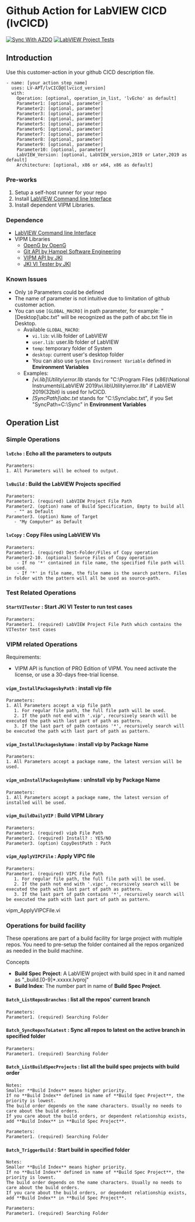 # Github Action for LabVIEW CICD (lvCICD)

[![Sync With AZDO](https://github.com/LV-APT/lvCICD/actions/workflows/Sync%20With%20AZDO.yml/badge.svg)](https://github.com/LV-APT/lvCICD/actions/workflows/Sync%20With%20AZDO.yml)
[![LabVIEW Project Tests](https://github.com/LV-APT/lvCICD/actions/workflows/LabVIEW%20Project%20Tests.yml/badge.svg)](https://github.com/LV-APT/lvCICD/actions/workflows/LabVIEW%20Project%20Tests.yml)

## Introduction

Use this customer-action in your github CICD description file.

    - name: [your_action_step_name]
      uses: LV-APT/lvCICD@[lvcicd_version]
      with:
        Operation: [optional, operation_in_list, 'lvEcho' as default]
        Parameter1: [optional, parameter]
        Parameter2: [optional, parameter]
        Parameter3: [optional, parameter]
        Parameter4: [optional, parameter]
        Parameter5: [optional, parameter]
        Parameter6: [optional, parameter]
        Parameter7: [optional, parameter]
        Parameter8: [optional, parameter]
        Parameter9: [optional, parameter]
        Parameter10: [optional, parameter]
        LabVIEW_Version: [optional, LabVIEW_version,2019 or Later,2019 as default]
        Architecture: [optional, x86 or x64, x86 as default]

### Pre-works

  1. Setup a self-host runner for your repo
  2. Install [LabVIEW Command line Interface](https://www.ni.com/zh-cn/support/downloads/software-products/download.ni-labview-command-line-interface.html#)
  3. Install dependent VIPM Libraries.

### Dependence

- [LabVIEW Command line Interface](https://www.ni.com/zh-cn/support/downloads/software-products/download.ni-labview-command-line-interface.html#)
- VIPM Libraries
  - [OpenG by OpenG](https://www.vipm.io/package/openg.org_lib_openg_toolkit/)
  - [Git API by Hampel Software Engineering](https://www.vipm.io/package/hse_lib_git_api/)
  - [VIPM API by JKI](https://www.vipm.io/package/jki_lib_vipm_api/)
  - [JKI VI Tester by JKI](https://www.vipm.io/package/jki_labs_tool_vi_tester/)

### Known Issues

- Only `10` Parameters could be defined
- The name of parameter is not intuitive due to limitation of github customer action.
- You can use `[GLOBAL_MACRO]` in path parameter, for example: "[Desktop]\abc.txt" will be recognized as the path of abc.txt file in Desktop.
  - Available `GLOBAL_MACRO`:
    - `vi.lib`: vi.lib folder of LabVIEW
    - `user.lib`: user.lib folder of LabVIEW
    - `temp`: temporary folder of System
    - `desktop`: current user's desktop folder
    - You can also use `System Environment Variable` defined in **Environment Variables**
  - Examples:
    - *[vi.lib]\Utility\error.llb* stands for "C:\Program Files (x86)\National Instruments\LabVIEW 2019\vi.lib\Utility\error.llb" if LabVIEW 2019(32bit) is used for lvCICD.
    - *[SyncPath]\abc.txt* stands for "C:\Sync\abc.txt", if you Set "SyncPath=C:\Sync" in **Environment Variables**



## Operation List

### Simple Operations

#### `lvEcho` : Echo all the parameters to outputs

    Parameters:
    1. All Parameters will be echoed to output.

#### `lvBuild` : Build the LabVIEW Projects specified

    Parameters:
    Parameter1. (required) LabVIEW Project File Path
    Parameter2. (option) name of Build Specification, Empty to build all
       - "" as Default
    Parameter3. (option) Name of Target
       - "My Computer" as Default

#### `lvCopy` : Copy Files using LabVIEW VIs

    Parameters:
    Parameter1. (required) Dest-Folder/Files of Copy operation
    Parameter2-10. (optional) Source Files of Copy operation
        - If no '*' contained in file name, the specified file path will be used.
        - If '*' in file name, the file name is the search pattern. Files in folder with the pattern will all be used as source-path.

### Test Related Operations

#### `StartVITester` : Start JKI VI Tester to run test cases

    Parameters:
    Parameter1. (required) LabVIEW Project File Path which contains the VITester test cases

### VIPM related Operations

Requirements:

- VIPM API is function of PRO Edition of VIPM. You need activate the license, or use a 30-days free-trial license.

#### `vipm_InstallPackagesbyPath` : install vip file

    Parameters:
    1. All Parameters accept a vip file path
       1. For regular file path, the full file path will be used.
       2. If the path not end with '.vip', recursively search will be executed the path with last part of path as pattern.
       3. If the last part of path contains '*', recursively search will be executed the path with last part of path as pattern.

#### `vipm_InstallPackagesbyName` : install vip by Package Name

    Parameters:
    1. All Parameters accept a package name, the latest version will be used.

#### `vipm_unInstallPackagesbyName` : unInstall vip by Package Name

    Parameters:
    1. All Parameters accept a package name, the latest version of installed will be used.

#### `vipm_BuildDailyVIP` : Build VIPM Library

    Parameters:
    Parameter1. (required) vipb File Path
    Parameter2. (required) Install? : YES/NO
    Parameter3. (option) CopyDestPath : Path

#### `vipm_ApplyVIPCFile` : Apply VIPC file

    Parameters:
    Parameter1. (required) VIPC File Path
       1. For regular file path, the full file path will be used.
       2. If the path not end with '.vipc', recursively search will be executed the path with last part of path as pattern.
       3. If the last part of path contains '*', recursively search will be executed the path with last part of path as pattern.

vipm_ApplyVIPCFile.vi

### Operations for build facility

These operations are part of a build facility for large project with multiple repos.
You need to pre-setup the folder contained all the repos organized as needed in the build machine.

Concepts

- **Build Spec Project**: A LabVIEW project with build spec in it and named as "_build.[0-9]*.xxxxx.lvproj"
- **Build Index**: The number part in name of **Build Spec Project**.

#### `Batch_ListReposBranches` : list all the repos' current branch

    Parameters:
    Parameter1. (required) Searching Folder

#### `Batch_SyncReposToLatest` : Sync all repos to latest on the active branch in specified folder


    Parameters:
    Parameter1. (required) Searching Folder

#### `Batch_ListBuildSpecProjects` : list all the build spec projects with build order

    Notes:
    Smaller **Build Index** means higher priority.
    If no **Build Index** defined in name of **Build Spec Project**, the priority is lowest.
    The build order depends on the name characters. Usually no needs to care about the build orders.
    If you care about the build orders, or dependent relationship exists, add **Build Index** in **Build Spec Project**.

    Parameters:
    Parameter1. (required) Searching Folder

#### `Batch_TriggerBuild` : Start build in specified folder

    Notes:
    Smaller **Build Index** means higher priority.
    If no **Build Index** defined in name of **Build Spec Project**, the priority is lowest.
    The build order depends on the name characters. Usually no needs to care about the build orders.
    If you care about the build orders, or dependent relationship exists, add **Build Index** in **Build Spec Project**.

    Parameters:
    Parameter1. (required) Searching Folder
